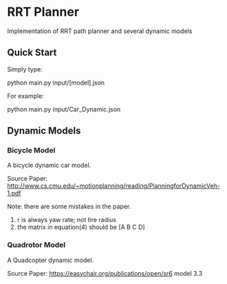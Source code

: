 # RRT Planner
Implementation of RRT path planner and several dynamic models

## Quick Start
Simply type:

python main.py input/[model].json

For example:

python main.py input/Car_Dynamic.json

## Dynamic Models
### Bicycle Model
A bicycle dynamic car model. 

Source Paper: http://www.cs.cmu.edu/~motionplanning/reading/PlanningforDynamicVeh-1.pdf

Note: there are some mistakes in the paper. 

1) r is always yaw rate; not tire radius
2) the matrix in equation(4) should be [A B C D]

### Quadrotor Model
A Quadcopter dynamic model. 

Source Paper: https://easychair.org/publications/open/sr6 model 3.3
